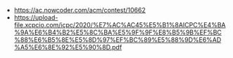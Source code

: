 - https://ac.nowcoder.com/acm/contest/10662
- https://upload-file.xcpcio.com/icpc/2020/%E7%AC%AC45%E5%B1%8AICPC%E4%BA%9A%E6%B4%B2%E5%8C%BA%E5%9F%9F%E8%B5%9B%EF%BC%88%E6%B5%8E%E5%8D%97%EF%BC%89%E5%88%9D%E6%AD%A5%E6%8E%92%E5%90%8D.pdf